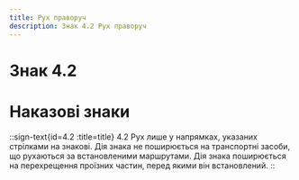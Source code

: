 ```yaml
---
title: Рух праворуч
description: Знак 4.2 Рух праворуч
---
```

# Знак 4.2
# Наказові знаки
::sign-text{id=4.2 :title=title}
4.2 Рух лише у напрямках, указаних стрілками на знакові.
Дія знака не поширюється на транспортні засоби, що рухаються за встановленими маршрутами. Дія знака поширюється на перехрещення проїзних частин, перед якими він встановлений.
::
